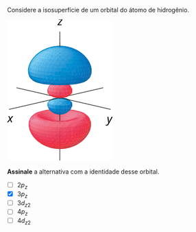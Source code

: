 Considere a isosuperfície de um orbital do átomo de hidrogênio.

![Isosuperfície.](1B09.svg)

**Assinale** a alternativa com a identidade desse orbital.

- [ ] $2p_z$
- [x] $3p_z$
- [ ] $3d_{z2}$
- [ ] $4p_z$
- [ ] $4d_{z2}$
